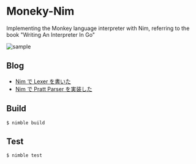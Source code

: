 # Moneky-Nim

Implementing the Monkey language interpreter with Nim, referring to the book "Writing An Interpreter In Go"

![sample](https://github.com/mrsekut/monkey-nim/blob/master/img/interp.gif)

## Blog

- [Nim で Lexer を書いた](https://mrsekut.site/?p=3263)
- [Nim で Pratt Parser を実装した](https://mrsekut.site/?p=3271)

## Build

`$ nimble build`

## Test

`$ nimble test`
